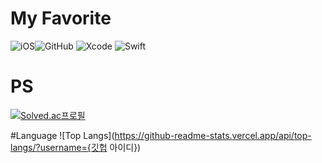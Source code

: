 # My Favorite
![iOS](https://img.shields.io/badge/iOS-000000?style=for-the-badge&logo=ios&logoColor=white)![GitHub](https://img.shields.io/badge/github-%23121011.svg?style=for-the-badge&logo=github&logoColor=white)
![Xcode](https://img.shields.io/badge/Xcode-007ACC?style=for-the-badge&logo=Xcode&logoColor=white)
![Swift](https://img.shields.io/badge/swift-F54A2A?style=for-the-badge&logo=swift&logoColor=white)


# PS
[![Solved.ac프로필](http://mazassumnida.wtf/api/generate_badge?boj=ksh2000)](https://solved.ac/ksh2000)

#Language
![Top Langs](https://github-readme-stats.vercel.app/api/top-langs/?username={깃헙 아이디})

